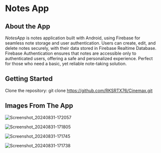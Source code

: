 # Notes App

## About the App
*NotesApp* is notes application built with Android, using Firebase for seamless note storage and user authentication. Users can create, edit, and delete notes securely, with their data stored in Firebase Realtime Database. 
Firebase Authentication ensures that notes are accessible only to authenticated users, offering a safe and personalized experience. Perfect for those who need a basic, yet reliable note-taking solution.

 ## Getting Started
 Clone the repository: git clone https://github.com/RKSRTX76/Cinemax.git

 ## Images From The App

![Screenshot_20240831-172057](https://github.com/user-attachments/assets/22db6f2c-a163-4faf-ab22-c270ccc32299)

![Screenshot_20240831-171805](https://github.com/user-attachments/assets/38109c95-81e0-4c46-adff-d14597a9f131)

![Screenshot_20240831-171745](https://github.com/user-attachments/assets/a7c41e07-514f-489d-bbe5-d5cc06b518b7)

![Screenshot_20240831-171738](https://github.com/user-attachments/assets/00425b49-d08d-41fd-9cdf-ff9ac08c532d)





 

